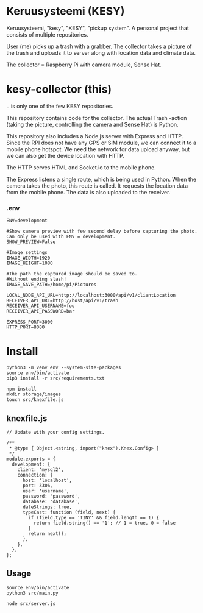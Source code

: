 # Keruusysteemi (KESY)

Keruusysteemi, "kesy", "KESY", "pickup system".
A personal project that consists of multiple repositories.

User (me) picks up a trash with a grabber. The collector takes a picture of the trash and uploads it to server along with location data and climate data.

The collector = Raspberry Pi with camera module, Sense Hat.

# kesy-collector (this)

.. is only one of the few KESY repositories.

This repository contains code for the collector. The actual Trash -action (taking the picture, controlling the camera and Sense Hat) is Python.

This repository also includes a Node.js server with Express and HTTP. Since the RPI does not have any GPS or SIM module, we can connect it to a mobile phone hotspot. We need the network for data upload anyway, but we can also get the device location with HTTP.

The HTTP serves HTML and Socket.io to the mobile phone.

The Express listens a single route, which is being used in Python. When the camera takes the photo, this route is called. It requests the location data from the mobile phone. The data is also uploaded to the receiver.


### .env

```
ENV=development

#Show camera preview with few second delay before capturing the photo. Can only be used with ENV = development.
SHOW_PREVIEW=False

#Image settings
IMAGE_WIDTH=1920
IMAGE_HEIGHT=1080

#The path the captured image should be saved to.
#Without ending slash!
IMAGE_SAVE_PATH=/home/pi/Pictures

LOCAL_NODE_API_URL=http://localhost:3000/api/v1/clientLocation
RECEIVER_API_URL=http://host/api/v1/trash
RECEIVER_API_USERNAME=foo
RECEIVER_API_PASSWORD=bar

EXPRESS_PORT=3000
HTTP_PORT=8080
```

# Install

```
python3 -m venv env --system-site-packages
source env/bin/activate
pip3 install -r src/requirements.txt

npm install
mkdir storage/images
touch src/knexfile.js
```

## knexfile.js

```
// Update with your config settings.

/**
 * @type { Object.<string, import("knex").Knex.Config> }
 */
module.exports = {
  development: {
    client: 'mysql2',
    connection: {
      host: 'localhost',
      port: 3306,
      user: 'username',
      password: 'password',
      database: 'database',
      dateStrings: true,
      typeCast: function (field, next) {
        if (field.type == 'TINY' && field.length == 1) {
          return field.string() == '1'; // 1 = true, 0 = false
        }
        return next();
      },
    },
  },
};

```

## Usage

```
source env/bin/activate
python3 src/main.py

node src/server.js
```
